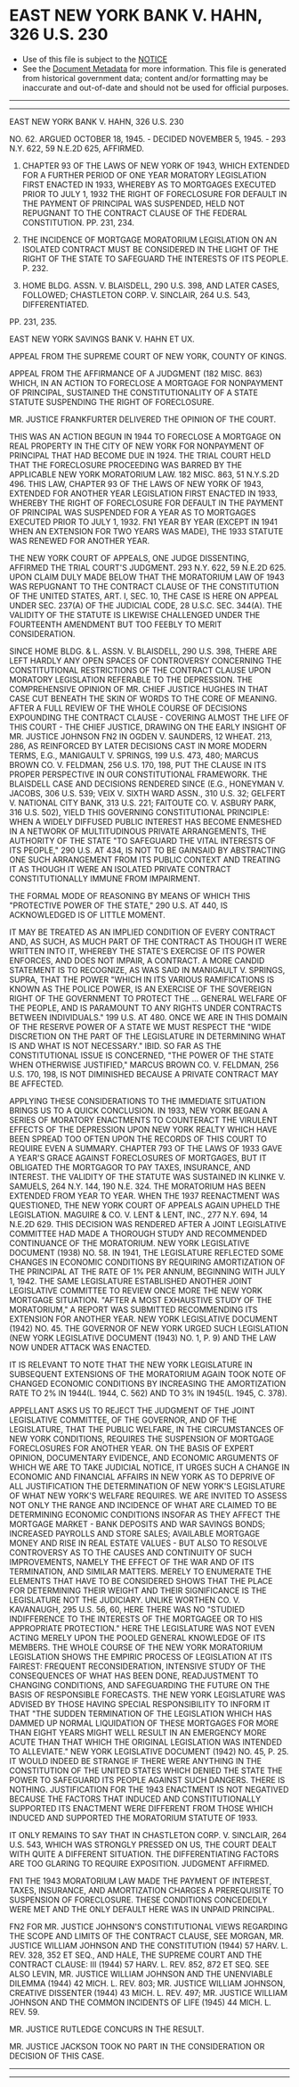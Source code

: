 ---
---

# EAST NEW YORK BANK V. HAHN, 326 U.S. 230

* Use of this file is subject to the [NOTICE](https://github.com/publicdocs/notice/blob/master/NOTICE)
* See the [Document Metadata](../../../) for more information.
  This file is generated from historical government data; content and/or formatting may be inaccurate and out-of-date and should not be used for official purposes.

----------
----------

EAST NEW YORK BANK V. HAHN, 326 U.S. 230

NO. 62.  ARGUED OCTOBER 18, 1945.  - DECIDED NOVEMBER 5, 1945.  - 293 N.Y. 622, 59 N.E.2D 625, AFFIRMED.

1.  CHAPTER 93 OF THE LAWS OF NEW YORK OF 1943, WHICH EXTENDED FOR A FURTHER PERIOD OF ONE YEAR MORATORY LEGISLATION FIRST ENACTED IN 1933, WHEREBY AS TO MORTGAGES EXECUTED PRIOR TO JULY 1, 1932 THE RIGHT OF FORECLOSURE FOR DEFAULT IN THE PAYMENT OF PRINCIPAL WAS SUSPENDED, HELD NOT REPUGNANT TO THE CONTRACT CLAUSE OF THE FEDERAL CONSTITUTION.  PP. 231, 234.

2.  THE INCIDENCE OF MORTGAGE MORATORIUM LEGISLATION ON AN ISOLATED CONTRACT MUST BE CONSIDERED IN THE LIGHT OF THE RIGHT OF THE STATE TO SAFEGUARD THE INTERESTS OF ITS PEOPLE.  P. 232.

3.  HOME BLDG. ASSN. V. BLAISDELL, 290 U.S. 398, AND LATER CASES, FOLLOWED; CHASTLETON CORP. V. SINCLAIR, 264 U.S. 543, DIFFERENTIATED.

PP. 231, 235.

EAST NEW YORK SAVINGS BANK V. HAHN ET UX.

APPEAL FROM THE SUPREME COURT OF NEW YORK, COUNTY OF KINGS.

APPEAL FROM THE AFFIRMANCE OF A JUDGMENT (182 MISC. 863) WHICH, IN AN ACTION TO FORECLOSE A MORTGAGE FOR NONPAYMENT OF PRINCIPAL, SUSTAINED THE CONSTITUTIONALITY OF A STATE STATUTE SUSPENDING THE RIGHT OF FORECLOSURE.

MR. JUSTICE FRANKFURTER DELIVERED THE OPINION OF THE COURT.

THIS WAS AN ACTION BEGUN IN 1944 TO FORECLOSE A MORTGAGE ON REAL PROPERTY IN THE CITY OF NEW YORK FOR NONPAYMENT OF PRINCIPAL THAT HAD BECOME DUE IN 1924.  THE TRIAL COURT HELD THAT THE FORECLOSURE PROCEEDING WAS BARRED BY THE APPLICABLE NEW YORK MORATORIUM LAW.  182 MISC. 863, 51 N.Y.S.2D 496.  THIS LAW, CHAPTER 93 OF THE LAWS OF NEW YORK OF 1943, EXTENDED FOR ANOTHER YEAR LEGISLATION FIRST ENACTED IN 1933, WHEREBY THE RIGHT OF FORECLOSURE FOR DEFAULT IN THE PAYMENT OF PRINCIPAL WAS SUSPENDED FOR A YEAR AS TO MORTGAGES EXECUTED PRIOR TO JULY 1, 1932.  FN1  YEAR BY YEAR (EXCEPT IN 1941 WHEN AN EXTENSION FOR TWO YEARS WAS MADE), THE 1933 STATUTE WAS RENEWED FOR ANOTHER YEAR.

THE NEW YORK COURT OF APPEALS, ONE JUDGE DISSENTING, AFFIRMED THE TRIAL COURT'S JUDGMENT.  293 N.Y. 622, 59 N.E.2D 625.  UPON CLAIM DULY MADE BELOW THAT THE MORATORIUM LAW OF 1943 WAS REPUGNANT TO THE CONTRACT CLAUSE OF THE CONSTITUTION OF THE UNITED STATES, ART. I, SEC. 10, THE CASE IS HERE ON APPEAL UNDER SEC. 237(A) OF THE JUDICIAL CODE, 28 U.S.C. SEC. 344(A).  THE VALIDITY OF THE STATUTE IS LIKEWISE CHALLENGED UNDER THE FOURTEENTH AMENDMENT BUT TOO FEEBLY TO MERIT CONSIDERATION.

SINCE HOME BLDG. & L. ASSN. V. BLAISDELL, 290 U.S. 398, THERE ARE LEFT HARDLY ANY OPEN SPACES OF CONTROVERSY CONCERNING THE CONSTITUTIONAL RESTRICTIONS OF THE CONTRACT CLAUSE UPON MORATORY LEGISLATION REFERABLE TO THE DEPRESSION.  THE COMPREHENSIVE OPINION OF MR. CHIEF JUSTICE HUGHES IN THAT CASE CUT BENEATH THE SKIN OF WORDS TO THE CORE OF MEANING.  AFTER A FULL REVIEW OF THE WHOLE COURSE OF DECISIONS EXPOUNDING THE CONTRACT CLAUSE - COVERING ALMOST THE LIFE OF THIS COURT - THE CHIEF JUSTICE, DRAWING ON THE EARLY INSIGHT OF MR. JUSTICE JOHNSON  FN2  IN OGDEN V. SAUNDERS, 12 WHEAT.  213, 286, AS REINFORCED BY LATER DECISIONS CAST IN MORE MODERN TERMS, E.G., MANIGAULT V. SPRINGS, 199 U.S. 473, 480; MARCUS BROWN CO. V. FELDMAN, 256 U.S. 170, 198, PUT THE CLAUSE IN ITS PROPER PERSPECTIVE IN OUR CONSTITUTIONAL FRAMEWORK.  THE BLAISDELL CASE AND DECISIONS RENDERED SINCE (E.G., HONEYMAN V. JACOBS, 306 U.S. 539; VEIX V. SIXTH WARD ASSN., 310 U.S. 32; GELFERT V. NATIONAL CITY BANK, 313 U.S. 221; FAITOUTE CO. V. ASBURY PARK, 316 U.S. 502), YIELD THIS GOVERNING CONSTITUTIONAL PRINCIPLE:  WHEN A WIDELY DIFFUSED PUBLIC INTEREST HAS BECOME ENMESHED IN A NETWORK OF MULTITUDINOUS PRIVATE ARRANGEMENTS, THE AUTHORITY OF THE STATE "TO SAFEGUARD THE VITAL INTERESTS OF ITS PEOPLE," 290 U.S. AT 434, IS NOT TO BE GAINSAID BY ABSTRACTING ONE SUCH ARRANGEMENT FROM ITS PUBLIC CONTEXT AND TREATING IT AS THOUGH IT WERE AN ISOLATED PRIVATE CONTRACT CONSTITUTIONALLY IMMUNE FROM IMPAIRMENT.

THE FORMAL MODE OF REASONING BY MEANS OF WHICH THIS "PROTECTIVE POWER OF THE STATE," 290 U.S. AT 440, IS ACKNOWLEDGED IS OF LITTLE MOMENT.

IT MAY BE TREATED AS AN IMPLIED CONDITION OF EVERY CONTRACT AND, AS SUCH, AS MUCH PART OF THE CONTRACT AS THOUGH IT WERE WRITTEN INTO IT, WHEREBY THE STATE'S EXERCISE OF ITS POWER ENFORCES, AND DOES NOT IMPAIR, A CONTRACT.  A MORE CANDID STATEMENT IS TO RECOGNIZE, AS WAS SAID IN MANIGAULT V. SPRINGS, SUPRA, THAT THE POWER "WHICH IN ITS VARIOUS RAMIFICATIONS IS KNOWN AS THE POLICE POWER, IS AN EXERCISE OF THE SOVEREIGN RIGHT OF THE GOVERNMENT TO PROTECT THE  ...  GENERAL WELFARE OF THE PEOPLE, AND IS PARAMOUNT TO ANY RIGHTS UNDER CONTRACTS BETWEEN INDIVIDUALS."  199 U.S. AT 480.  ONCE WE ARE IN THIS DOMAIN OF THE RESERVE POWER OF A STATE WE MUST RESPECT THE "WIDE DISCRETION ON THE PART OF THE LEGISLATURE IN DETERMINING WHAT IS AND WHAT IS NOT NECESSARY."  IBID.  SO FAR AS THE CONSTITUTIONAL ISSUE IS CONCERNED, "THE POWER OF THE STATE WHEN OTHERWISE JUSTIFIED," MARCUS BROWN CO. V. FELDMAN, 256 U.S. 170, 198, IS NOT DIMINISHED BECAUSE A PRIVATE CONTRACT MAY BE AFFECTED.

APPLYING THESE CONSIDERATIONS TO THE IMMEDIATE SITUATION BRINGS US TO A QUICK CONCLUSION.  IN 1933, NEW YORK BEGAN A SERIES OF MORATORY ENACTMENTS TO COUNTERACT THE VIRULENT EFFECTS OF THE DEPRESSION UPON NEW YORK REALTY WHICH HAVE BEEN SPREAD TOO OFTEN UPON THE RECORDS OF THIS COURT TO REQUIRE EVEN A SUMMARY.  CHAPTER 793 OF THE LAWS OF 1933 GAVE A YEAR'S GRACE AGAINST FORECLOSURES OF MORTGAGES, BUT IT OBLIGATED THE MORTGAGOR TO PAY TAXES, INSURANCE, AND INTEREST.  THE VALIDITY OF THE STATUTE WAS SUSTAINED IN KLINKE V. SAMUELS, 264 N.Y. 144, 190 N.E. 324.  THE MORATORIUM HAS BEEN EXTENDED FROM YEAR TO YEAR.  WHEN THE 1937 REENACTMENT WAS QUESTIONED, THE NEW YORK COURT OF APPEALS AGAIN UPHELD THE LEGISLATION.  MAGUIRE & CO. V. LENT & LENT, INC., 277 N.Y. 694, 14 N.E.2D 629.  THIS DECISION WAS RENDERED AFTER A JOINT LEGISLATIVE COMMITTEE HAD MADE A THOROUGH STUDY AND RECOMMENDED CONTINUANCE OF THE MORATORIUM.  NEW YORK LEGISLATIVE DOCUMENT (1938) NO. 58.  IN 1941, THE LEGISLATURE REFLECTED SOME CHANGES IN ECONOMIC CONDITIONS BY REQUIRING AMORTIZATION OF THE PRINCIPAL AT THE RATE OF 1% PER ANNUM, BEGINNING WITH JULY 1, 1942.  THE SAME LEGISLATURE ESTABLISHED ANOTHER JOINT LEGISLATIVE COMMITTEE TO REVIEW ONCE MORE THE NEW YORK MORTGAGE SITUATION.  "AFTER A MOST EXHAUSTIVE STUDY OF THE MORATORIUM," A REPORT WAS SUBMITTED RECOMMENDING ITS EXTENSION FOR ANOTHER YEAR.  NEW YORK LEGISLATIVE DOCUMENT (1942) NO. 45.  THE GOVERNOR OF NEW YORK URGED SUCH LEGISLATION (NEW YORK LEGISLATIVE DOCUMENT (1943) NO. 1, P. 9) AND THE LAW NOW UNDER ATTACK WAS ENACTED.

IT IS RELEVANT TO NOTE THAT THE NEW YORK LEGISLATURE IN SUBSEQUENT EXTENSIONS OF THE MORATORIUM AGAIN TOOK NOTE OF CHANGED ECONOMIC CONDITIONS BY INCREASING THE AMORTIZATION RATE TO 2% IN 1944(L. 1944, C. 562) AND TO 3% IN 1945(L. 1945, C. 378).

APPELLANT ASKS US TO REJECT THE JUDGMENT OF THE JOINT LEGISLATIVE COMMITTEE, OF THE GOVERNOR, AND OF THE LEGISLATURE, THAT THE PUBLIC WELFARE, IN THE CIRCUMSTANCES OF NEW YORK CONDITIONS, REQUIRES THE SUSPENSION OF MORTGAGE FORECLOSURES FOR ANOTHER YEAR.  ON THE BASIS OF EXPERT OPINION, DOCUMENTARY EVIDENCE, AND ECONOMIC ARGUMENTS OF WHICH WE ARE TO TAKE JUDICIAL NOTICE, IT URGES SUCH A CHANGE IN ECONOMIC AND FINANCIAL AFFAIRS IN NEW YORK AS TO DEPRIVE OF ALL JUSTIFICATION THE DETERMINATION OF NEW YORK'S LEGISLATURE OF WHAT NEW YORK'S WELFARE REQUIRES.  WE ARE INVITED TO ASSESS NOT ONLY THE RANGE AND INCIDENCE OF WHAT ARE CLAIMED TO BE DETERMINING ECONOMIC CONDITIONS INSOFAR AS THEY AFFECT THE MORTGAGE MARKET - BANK DEPOSITS AND WAR SAVINGS BONDS; INCREASED PAYROLLS AND STORE SALES; AVAILABLE MORTGAGE MONEY AND RISE IN REAL ESTATE VALUES - BUT ALSO TO RESOLVE CONTROVERSY AS TO THE CAUSES AND CONTINUITY OF SUCH IMPROVEMENTS, NAMELY THE EFFECT OF THE WAR AND OF ITS TERMINATION, AND SIMILAR MATTERS.  MERELY TO ENUMERATE THE ELEMENTS THAT HAVE TO BE CONSIDERED SHOWS THAT THE PLACE FOR DETERMINING THEIR WEIGHT AND THEIR SIGNIFICANCE IS THE LEGISLATURE NOT THE JUDICIARY.  UNLIKE WORTHEN CO. V. KAVANAUGH, 295 U.S. 56, 60, HERE THERE WAS NO "STUDIED INDIFFERENCE TO THE INTERESTS OF THE MORTGAGEE OR TO HIS APPROPRIATE PROTECTION."  HERE THE LEGISLATURE WAS NOT EVEN ACTING MERELY UPON THE POOLED GENERAL KNOWLEDGE OF ITS MEMBERS.  THE WHOLE COURSE OF THE NEW YORK MORATORIUM LEGISLATION SHOWS THE EMPIRIC PROCESS OF LEGISLATION AT ITS FAIREST:  FREQUENT RECONSIDERATION, INTENSIVE STUDY OF THE CONSEQUENCES OF WHAT HAS BEEN DONE, READJUSTMENT TO CHANGING CONDITIONS, AND SAFEGUARDING THE FUTURE ON THE BASIS OF RESPONSIBLE FORECASTS.  THE NEW YORK LEGISLATURE WAS ADVISED BY THOSE HAVING SPECIAL RESPONSIBILITY TO INFORM IT THAT "THE SUDDEN TERMINATION OF THE LEGISLATION WHICH HAS DAMMED UP NORMAL LIQUIDATION OF THESE MORTGAGES FOR MORE THAN EIGHT YEARS MIGHT WELL RESULT IN AN EMERGENCY MORE ACUTE THAN THAT WHICH THE ORIGINAL LEGISLATION WAS INTENDED TO ALLEVIATE."  NEW YORK LEGISLATIVE DOCUMENT (1942) NO. 45, P. 25.  IT WOULD INDEED BE STRANGE IF THERE WERE ANYTHING IN THE CONSTITUTION OF THE UNITED STATES WHICH DENIED THE STATE THE POWER TO SAFEGUARD ITS PEOPLE AGAINST SUCH DANGERS.  THERE IS NOTHING.  JUSTIFICATION FOR THE 1943 ENACTMENT IS NOT NEGATIVED BECAUSE THE FACTORS THAT INDUCED AND CONSTITUTIONALLY SUPPORTED ITS ENACTMENT WERE DIFFERENT FROM THOSE WHICH INDUCED AND SUPPORTED THE MORATORIUM STATUTE OF 1933.

IT ONLY REMAINS TO SAY THAT IN CHASTLETON CORP. V. SINCLAIR, 264 U.S. 543, WHICH WAS STRONGLY PRESSED ON US, THE COURT DEALT WITH QUITE A DIFFERENT SITUATION.  THE DIFFERENTIATING FACTORS ARE TOO GLARING TO REQUIRE EXPOSITION.  JUDGMENT AFFIRMED.

FN1  THE 1943 MORATORIUM LAW MADE THE PAYMENT OF INTEREST, TAXES, INSURANCE, AND AMORTIZATION CHARGES A PREREQUISITE TO SUSPENSION OF FORECLOSURE.  THESE CONDITIONS CONCEDEDLY WERE MET AND THE ONLY DEFAULT HERE WAS IN UNPAID PRINCIPAL.

FN2  FOR MR. JUSTICE JOHNSON'S CONSTITUTIONAL VIEWS REGARDING THE SCOPE AND LIMITS OF THE CONTRACT CLAUSE, SEE MORGAN, MR. JUSTICE WILLIAM JOHNSON AND THE CONSTITUTION (1944) 57 HARV. L. REV. 328, 352 ET SEQ., AND HALE, THE SUPREME COURT AND THE CONTRACT CLAUSE:  III (1944) 57 HARV. L. REV. 852, 872 ET SEQ. SEE ALSO LEVIN, MR. JUSTICE WILLIAM JOHNSON AND THE UNENVIABLE DILEMMA (1944) 42 MICH. L. REV. 803; MR. JUSTICE WILLIAM JOHNSON, CREATIVE DISSENTER (1944) 43 MICH. L. REV. 497; MR. JUSTICE WILLIAM JOHNSON AND THE COMMON INCIDENTS OF LIFE (1945) 44 MICH. L. REV. 59.

MR. JUSTICE RUTLEDGE CONCURS IN THE RESULT.

MR. JUSTICE JACKSON TOOK NO PART IN THE CONSIDERATION OR DECISION OF THIS CASE.


----------
----------

